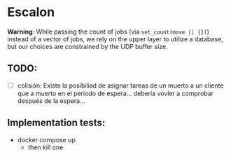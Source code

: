 # Escalon

**Warning**:
While passing the count of jobs (via `set_count(move || {})`) instead of a vector of jobs, we rely on the upper layer to utilize a database, but our choices are constrained by the UDP buffer size.

## TODO:
- [ ] colisión:
  Existe la posibiliad de asignar tareas de un muerto a un cliente que a muerto en
  el periodo de espera... debería vovler a comprobar después de la espera...

## Implementation tests:
- docker compose up
  - then kill one
